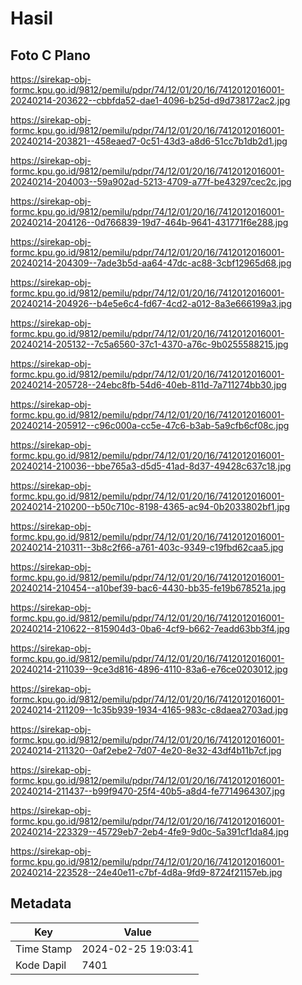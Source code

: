 # Hasil

## Foto C Plano

https://sirekap-obj-formc.kpu.go.id/9812/pemilu/pdpr/74/12/01/20/16/7412012016001-20240214-203622--cbbfda52-dae1-4096-b25d-d9d738172ac2.jpg

https://sirekap-obj-formc.kpu.go.id/9812/pemilu/pdpr/74/12/01/20/16/7412012016001-20240214-203821--458eaed7-0c51-43d3-a8d6-51cc7b1db2d1.jpg

https://sirekap-obj-formc.kpu.go.id/9812/pemilu/pdpr/74/12/01/20/16/7412012016001-20240214-204003--59a902ad-5213-4709-a77f-be43297cec2c.jpg

https://sirekap-obj-formc.kpu.go.id/9812/pemilu/pdpr/74/12/01/20/16/7412012016001-20240214-204126--0d766839-19d7-464b-9641-431771f6e288.jpg

https://sirekap-obj-formc.kpu.go.id/9812/pemilu/pdpr/74/12/01/20/16/7412012016001-20240214-204309--7ade3b5d-aa64-47dc-ac88-3cbf12965d68.jpg

https://sirekap-obj-formc.kpu.go.id/9812/pemilu/pdpr/74/12/01/20/16/7412012016001-20240214-204926--b4e5e6c4-fd67-4cd2-a012-8a3e666199a3.jpg

https://sirekap-obj-formc.kpu.go.id/9812/pemilu/pdpr/74/12/01/20/16/7412012016001-20240214-205132--7c5a6560-37c1-4370-a76c-9b0255588215.jpg

https://sirekap-obj-formc.kpu.go.id/9812/pemilu/pdpr/74/12/01/20/16/7412012016001-20240214-205728--24ebc8fb-54d6-40eb-811d-7a711274bb30.jpg

https://sirekap-obj-formc.kpu.go.id/9812/pemilu/pdpr/74/12/01/20/16/7412012016001-20240214-205912--c96c000a-cc5e-47c6-b3ab-5a9cfb6cf08c.jpg

https://sirekap-obj-formc.kpu.go.id/9812/pemilu/pdpr/74/12/01/20/16/7412012016001-20240214-210036--bbe765a3-d5d5-41ad-8d37-49428c637c18.jpg

https://sirekap-obj-formc.kpu.go.id/9812/pemilu/pdpr/74/12/01/20/16/7412012016001-20240214-210200--b50c710c-8198-4365-ac94-0b2033802bf1.jpg

https://sirekap-obj-formc.kpu.go.id/9812/pemilu/pdpr/74/12/01/20/16/7412012016001-20240214-210311--3b8c2f66-a761-403c-9349-c19fbd62caa5.jpg

https://sirekap-obj-formc.kpu.go.id/9812/pemilu/pdpr/74/12/01/20/16/7412012016001-20240214-210454--a10bef39-bac6-4430-bb35-fe19b678521a.jpg

https://sirekap-obj-formc.kpu.go.id/9812/pemilu/pdpr/74/12/01/20/16/7412012016001-20240214-210622--815904d3-0ba6-4cf9-b662-7eadd63bb3f4.jpg

https://sirekap-obj-formc.kpu.go.id/9812/pemilu/pdpr/74/12/01/20/16/7412012016001-20240214-211039--9ce3d816-4896-4110-83a6-e76ce0203012.jpg

https://sirekap-obj-formc.kpu.go.id/9812/pemilu/pdpr/74/12/01/20/16/7412012016001-20240214-211209--1c35b939-1934-4165-983c-c8daea2703ad.jpg

https://sirekap-obj-formc.kpu.go.id/9812/pemilu/pdpr/74/12/01/20/16/7412012016001-20240214-211320--0af2ebe2-7d07-4e20-8e32-43df4b11b7cf.jpg

https://sirekap-obj-formc.kpu.go.id/9812/pemilu/pdpr/74/12/01/20/16/7412012016001-20240214-211437--b99f9470-25f4-40b5-a8d4-fe7714964307.jpg

https://sirekap-obj-formc.kpu.go.id/9812/pemilu/pdpr/74/12/01/20/16/7412012016001-20240214-223329--45729eb7-2eb4-4fe9-9d0c-5a391cf1da84.jpg

https://sirekap-obj-formc.kpu.go.id/9812/pemilu/pdpr/74/12/01/20/16/7412012016001-20240214-223528--24e40e11-c7bf-4d8a-9fd9-8724f21157eb.jpg


## Metadata

| Key        | Value               |
| ---------- | ------------------- |
| Time Stamp | 2024-02-25 19:03:41 |
| Kode Dapil | 7401                |



